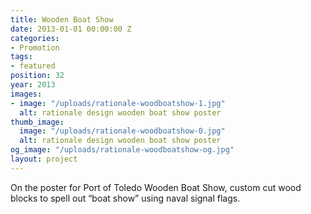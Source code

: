 ```yaml
---
title: Wooden Boat Show
date: 2013-01-01 00:00:00 Z
categories:
- Promotion
tags:
- featured
position: 32
year: 2013
images:
- image: "/uploads/rationale-woodboatshow-1.jpg"
  alt: rationale design wooden boat show poster
thumb_image:
  image: "/uploads/rationale-woodboatshow-0.jpg"
  alt: rationale design wooden boat show poster
og_image: "/uploads/rationale-woodboatshow-og.jpg"
layout: project
---
```


On the poster for Port of Toledo Wooden Boat Show, custom cut wood blocks to spell out “boat show” using naval signal flags.